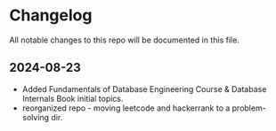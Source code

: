 # Changelog

All notable changes to this repo will be documented in this file.

## 2024-08-23

- Added Fundamentals of Database Engineering Course & Database Internals Book initial topics.
- reorganized repo - moving leetcode and hackerrank to a problem-solving dir.

